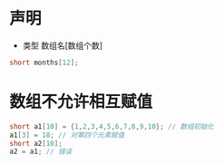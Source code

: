# 声明
- 类型 数组名[数组个数]
```c++
short months[12];
```

# 数组不允许相互赋值
```c++
short a1[10] = {1,2,3,4,5,6,7,8,9,10}; // 数组初始化
a1[3] = 18; // 对第四个元素赋值
short a2[10];
a2 = a1; // 错误
```
